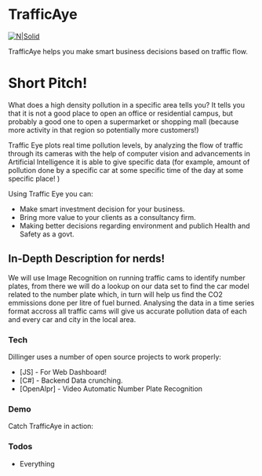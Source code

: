 # TrafficAye

[![N|Solid](https://i.postimg.cc/D05ktKV2/TAeye.png)](https://github.com/Vehemos/TrafficAye)


TrafficAye helps you make smart business decisions based on traffic flow.

# Short Pitch!

What does a high density pollution in a specific area tells you?
It tells you that it is not a good place to open an office or residential campus, but probably a good one to open a supermarket or shopping mall (because more activity in that region so potentially more customers!)

Traffic Eye plots real time pollution levels, by analyzing the flow of traffic through its cameras with the help of computer vision and advancements in Artificial Intelligence it is able to give specific data (for example, amount of pollution done by a specific car at some specific time of the day at some specific place! )

Using Traffic Eye you can:
  - Make smart investment decision for your business.
  - Bring more value to your clients as a consultancy firm.
  - Making better decisions regarding environment and publich Health and Safety as a govt.

## In-Depth Description for nerds!
We will use Image Recognition on running traffic cams to identify number plates, from there we will do a lookup on our data set to find the car model related to the number plate which, in turn will help us find the CO2 emmissions done per litre of fuel burned. Analysing the data in a time series format accross all traffic cams will give us accurate pollution data of each and every car and city in the local area.

### Tech

Dillinger uses a number of open source projects to work properly:

* [JS] - For Web Dashboard!
* [C#] - Backend Data crunching.
* [OpenAlpr] - Video Automatic Number Plate Recognition

### Demo

Catch TrafficAye in action:


### Todos

 - Everything
